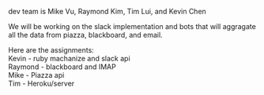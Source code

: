 dev team is Mike Vu, Raymond Kim, Tim Lui, and Kevin Chen

We will be working on the slack implementation and bots that will aggragate all the data from piazza, blackboard, and email.

Here are the assignments:  
Kevin - ruby machanize and slack api  
Raymond - blackboard and IMAP  
Mike - Piazza api  
Tim - Heroku/server
